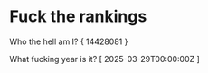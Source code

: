 # Fuck the rankings

Who the hell am I?
{ 14428081 }

What fucking year is it?
[ 2025-03-29T00:00:00Z ]

